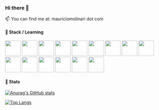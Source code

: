 ### Hi there 👋

📫 You can find me at: mauriciomolinari dot com


#### 🔭 Stack / Learning

<img height=50 src="https://cdn.jsdelivr.net/gh/devicons/devicon/icons/html5/html5-original.svg" /> <img height=50 src="https://cdn.jsdelivr.net/gh/devicons/devicon/icons/css3/css3-original.svg" /> <img height=50 src="https://cdn.jsdelivr.net/gh/devicons/devicon/icons/bootstrap/bootstrap-original.svg" />
<img height=50 src="https://cdn.jsdelivr.net/gh/devicons/devicon/icons/javascript/javascript-plain.svg" /> <img height=50 src="https://cdn.jsdelivr.net/gh/devicons/devicon/icons/typescript/typescript-original.svg" /> <img height=50 src="https://cdn.jsdelivr.net/gh/devicons/devicon/icons/react/react-original.svg" /> <img height=50 src="https://cdn.jsdelivr.net/gh/devicons/devicon/icons/vuejs/vuejs-original-wordmark.svg" /> <img height=50 src="https://cdn.jsdelivr.net/gh/devicons/devicon/icons/nodejs/nodejs-plain-wordmark.svg" /> <img height=50 src="https://cdn.jsdelivr.net/gh/devicons/devicon/icons/git/git-plain.svg"/> <img height=50 src="https://cdn.jsdelivr.net/gh/devicons/devicon/icons/github/github-original.svg"/> <img height=50 src="https://cdn.jsdelivr.net/gh/devicons/devicon/icons/mongodb/mongodb-plain-wordmark.svg" /> <img height=50 src="https://cdn.jsdelivr.net/gh/devicons/devicon/icons/mysql/mysql-original-wordmark.svg" /> <img height=50 src="https://cdn.jsdelivr.net/gh/devicons/devicon/icons/docker/docker-original-wordmark.svg" /> <img height=50 src="https://cdn.jsdelivr.net/gh/devicons/devicon/icons/eslint/eslint-original.svg" /> <img height=50 src="https://cdn.jsdelivr.net/gh/devicons/devicon/icons/sass/sass-original.svg" />


#### 🔭 Stats

[![Anurag's GitHub stats](https://github-readme-stats.vercel.app/api?username=mmolinarijr&count_private=true&show_icons=true&theme=city_lights)](https://github.com/anuraghazra/github-readme-stats)

[![Top Langs](https://github-readme-stats.vercel.app/api/top-langs/?username=mmolinarijr&langs_count=10&theme=city_lights&layout=compact)](https://github.com/anuraghazra/github-readme-stats)



<!--
**mmolinarijr/mmolinarijr** is a ✨ _special_ ✨ repository because its `README.md` (this file) appears on your GitHub profile.

Here are some ideas to get you started:

- 🔭 I’m currently working on ...
- 🌱 I’m currently learning ...
- 👯 I’m looking to collaborate on ...
- 🤔 I’m looking for help with ...
- 💬 Ask me about ...
- 📫 How to reach me: ...
- 😄 Pronouns: ...
- ⚡ Fun fact: ...
-->
